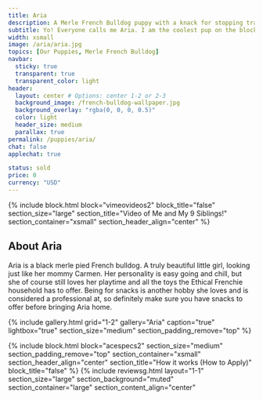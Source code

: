 ```yaml
---
title: Aria
description: A Merle French Bulldog puppy with a knack for stopping traffic. Me and my siblings live in a place called Williamsburg, Brooklyn. That is in New York City
subtitle: Yo! Everyone calls me Aria. I am the coolest pup on the block. Trust me; I ought to know, I run this block.
width: xsmall
image: /aria/aria.jpg
topics: [Our Puppies, Merle French Bulldog]
navbar:
  sticky: true
  transparent: true
  transparent_color: light
header:
  layout: center # Options: center 1-2 or 2-3
  background_image: /french-bulldog-wallpaper.jpg
  background_overlay: "rgba(0, 0, 0, 0.5)"
  color: light
  header_size: medium
  parallax: true
permalink: /puppies/aria/
chat: false
applechat: true

status: sold
price: 0
currency: "USD"
---
```

{% include block.html 
  block="vimeovideos2"
  block_title="false"
  section_size="large"
  section_title="Video of Me and My 9 Siblings!" 
  section_container="xsmall"
  section_header_align="center"
%}

## About Aria
Aria is a black merle pied French bulldog. A truly beautiful little girl, looking just like her mommy Carmen. 
Her personality is easy going and chill, but she of course still loves her playtime and all the toys the Ethical Frenchie household has to offer. Being for snacks is another hobby she loves and is considered a professional at, so definitely make sure you have snacks to offer before bringing Aria home. 


{% include gallery.html 
	grid="1-2"
	gallery="Aria"
	caption="true"
	lightbox="true"
  section_size="medium"
  section_padding_remove="top"
%}



{% include block.html 
  block="acespecs2"
  section_size="medium"
  section_padding_remove="top"
  section_container="xsmall"
  section_header_align="center"
  section_title="How it works (How to Apply)"
  block_title="false"
%}
{% include reviewsg.html 
   layout="1-1"
  section_size="large"
  section_background="muted"
  section_container="large"
  section_content_align="center"



<script type="application/ld+json">
{
  "@context": "https://schema.org/",
  "@type": "Product",
  "name": "Aria",
  "offers": {
    "@type": "Offer",
    "priceCurrency": "USD",
    "price": "0",
    "availability": "https://schema.org/SoldOut"
  }
}
</script>
